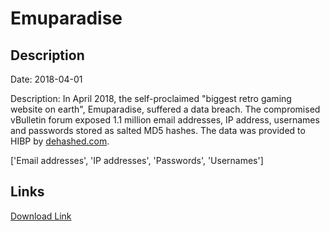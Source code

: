 # Emuparadise

## Description

Date: 2018-04-01

Description:
In April 2018, the self-proclaimed &quot;biggest retro gaming website on earth&quot;, Emuparadise, suffered a data breach. The compromised vBulletin forum exposed 1.1 million email addresses, IP address, usernames and passwords stored as salted MD5 hashes. The data was provided to HIBP by <a href="https://dehashed.com/" target="_blank" rel="noopener">dehashed.com</a>.


['Email addresses', 'IP addresses', 'Passwords', 'Usernames']

## Links

[Download Link](https://link-to.net/1229997/870.7730990303518/dynamic/?r=aHR0cHM6Ly93d3cubWVkaWFmaXJlLmNvbS92aWV3L2p3cENtUDIwUkFhYXluRC9lbXVwYXJhZGlzZS5tZS9maWxl)